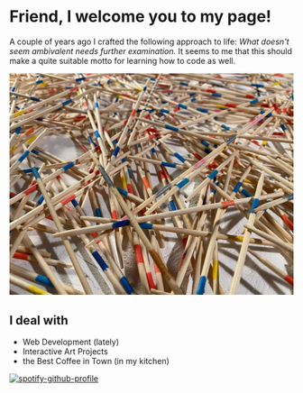 # Friend, I welcome you to my page!

A couple of years ago I crafted the following approach to life: _What doesn't seem ambivalent needs further examination._ It seems to me that this should make a quite suitable motto for learning how to code as well.

![Image from performance "Schweigen Schweigen Schweigen](./images/mikado.jpg)

## I deal with

- Web Development (lately)
- Interactive Art Projects
- the Best Coffee in Town (in my kitchen)

[![spotify-github-profile](https://spotify-github-profile.vercel.app/api/view?uid=torbenjost&cover_image=true&theme=default&show_offline=false&background_color=121212&interchange=false)](https://github.com/kittinan/spotify-github-profile)
